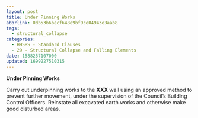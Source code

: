 ```yaml
---
layout: post
title: Under Pinning Works
abbrlink: 0db53b6becf648e9bf9ce04943e3aab8
tags:
  - structural_collapse
categories:
  - HHSRS - Standard Clauses
  - 29 - Structural Collapse and Falling Elements
date: 1588257107000
updated: 1699227510315
---
```


**Under Pinning Works**

Carry out underpinning works to the **XXX** wall using an approved method to prevent further movement, under the supervision of the Council’s Building Control Officers. Reinstate all excavated earth works and otherwise make good disturbed areas.

